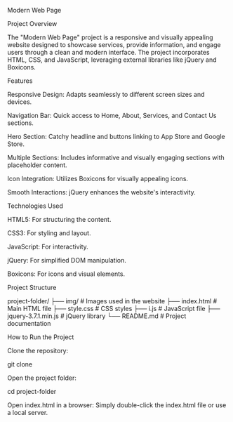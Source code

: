 Modern Web Page

Project Overview

The "Modern Web Page" project is a responsive and visually appealing website designed to showcase services, provide information, and engage users through a clean and modern interface. The project incorporates HTML, CSS, and JavaScript, leveraging external libraries like jQuery and Boxicons.

Features

Responsive Design: Adapts seamlessly to different screen sizes and devices.

Navigation Bar: Quick access to Home, About, Services, and Contact Us sections.

Hero Section: Catchy headline and buttons linking to App Store and Google Store.

Multiple Sections: Includes informative and visually engaging sections with placeholder content.

Icon Integration: Utilizes Boxicons for visually appealing icons.

Smooth Interactions: jQuery enhances the website's interactivity.

Technologies Used

HTML5: For structuring the content.

CSS3: For styling and layout.

JavaScript: For interactivity.

jQuery: For simplified DOM manipulation.

Boxicons: For icons and visual elements.

Project Structure

project-folder/
├── img/                # Images used in the website
├── index.html          # Main HTML file
├── style.css           # CSS styles
├── i.js                # JavaScript file
├── jquery-3.7.1.min.js # jQuery library
└── README.md           # Project documentation

How to Run the Project

Clone the repository:

git clone <repository-url>

Open the project folder:

cd project-folder

Open index.html in a browser:
Simply double-click the index.html file or use a local server.
